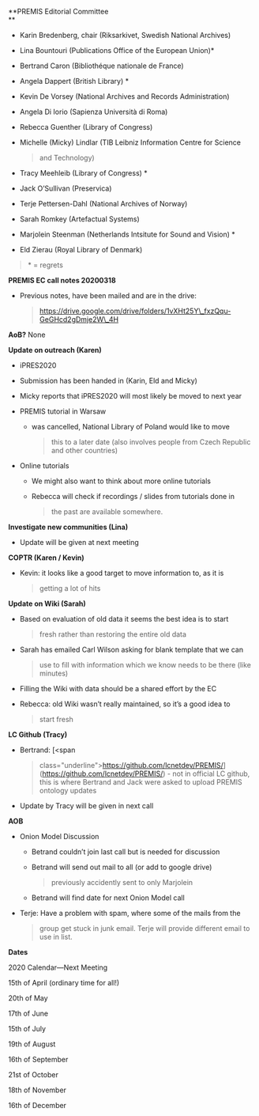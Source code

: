 **PREMIS Editorial Committee  
**

-   Karin Bredenberg, chair (Riksarkivet, Swedish National Archives)

-   Lina Bountouri (Publications Office of the European Union)\*

-   Bertrand Caron (Bibliothéque nationale de France)

-   Angela Dappert (British Library) \*

-   Kevin De Vorsey (National Archives and Records Administration)

-   Angela Di Iorio (Sapienza Università di Roma)

-   Rebecca Guenther (Library of Congress)

-   Michelle (Micky) Lindlar (TIB Leibniz Information Centre for Science
    > and Technology)

-   Tracy Meehleib (Library of Congress) \*

-   Jack O’Sullivan (Preservica)

-   Terje Pettersen-Dahl (National Archives of Norway)

-   Sarah Romkey (Artefactual Systems)

-   Marjolein Steenman (Netherlands Intsitute for Sound and Vision) \*

-   Eld Zierau (Royal Library of Denmark)

> \* = regrets

**PREMIS EC call notes 20200318**

-   Previous notes, have been mailed and are in the drive:  
    > [<span
    > class="underline">https://drive.google.com/drive/folders/1vXHt25Y\_fxzQqu-GeGHcd2gDmje2W\_4H</span>](https://drive.google.com/drive/folders/1vXHt25Y_fxzQqu-GeGHcd2gDmje2W_4H)

**AoB?** None

**Update on outreach (Karen)**

-   iPRES2020

<!-- -->

-   Submission has been handed in (Karin, Eld and Micky)

-   Micky reports that iPRES2020 will most likely be moved to next year

<!-- -->

-   PREMIS tutorial in Warsaw

    -   was cancelled, National Library of Poland would like to move
        > this to a later date (also involves people from Czech Republic
        > and other countries)

-   Online tutorials

    -   We might also want to think about more online tutorials

    -   Rebecca will check if recordings / slides from tutorials done in
        > the past are available somewhere.

**Investigate new communities (Lina)**

-   Update will be given at next meeting

**COPTR (Karen / Kevin)**

-   Kevin: it looks like a good target to move information to, as it is
    > getting a lot of hits

**Update on Wiki (Sarah)**

-   Based on evaluation of old data it seems the best idea is to start
    > fresh rather than restoring the entire old data

-   Sarah has emailed Carl Wilson asking for blank template that we can
    > use to fill with information which we know needs to be there (like
    > minutes)

-   Filling the Wiki with data should be a shared effort by the EC

-   Rebecca: old Wiki wasn’t really maintained, so it’s a good idea to
    > start fresh

**LC Github (Tracy)**

-   Bertrand: [<span
    > class="underline">https://github.com/lcnetdev/PREMIS/</span>](https://github.com/lcnetdev/PREMIS/) -
    > not in official LC github, this is where Bertrand and Jack were
    > asked to upload PREMIS ontology updates

-   Update by Tracy will be given in next call

**AOB**

-   Onion Model Discussion

    -   Betrand couldn’t join last call but is needed for discussion

    -   Betrand will send out mail to all (or add to google drive)
        > previously accidently sent to only Marjolein

    -   Betrand will find date for next Onion Model call

-   Terje: Have a problem with spam, where some of the mails from the
    > group get stuck in junk email. Terje will provide different email
    > to use in list.

**Dates**

2020 Calendar—Next Meeting

15th of April (ordinary time for all!)

20th of May

17th of June

15th of July

19th of August

16th of September

21st of October

18th of November

16th of December
